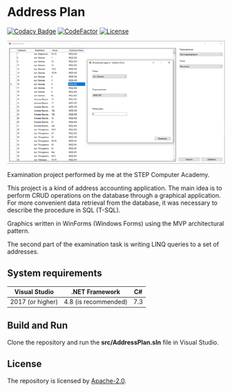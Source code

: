 # Address Plan

[//]: # (Badges)

[![Codacy Badge](https://api.codacy.com/project/badge/Grade/57265e99afa048e89f4a990cc2b779fa)](https://www.codacy.com/manual/liannoi/exam-adonet?utm_source=github.com&amp;utm_medium=referral&amp;utm_content=liannoi/exam-adonet&amp;utm_campaign=Badge_Grade)
[![CodeFactor](https://www.codefactor.io/repository/github/liannoi/exam-adonet/badge)](https://www.codefactor.io/repository/github/liannoi/exam-adonet)
[![License](https://img.shields.io/badge/License-Apache%202.0-blue.svg)](https://github.com/liannoi/exam-adonet/blob/master/LICENSE)

[//]: # (Snapshot of the program)

![](https://github.com/liannoi/exam-adonet/blob/master/snapshot.png)

[//]: # (Short description)

Examination project performed by me at the STEP Computer Academy.

This project is a kind of address accounting application. The main idea is to
perform CRUD operations on the database through a graphical application. For
more convenient data retrieval from the database, it was necessary to describe
the procedure in SQL (T-SQL).

Graphics written in WinForms (Windows Forms) using the MVP architectural
pattern.

The second part of the examination task is writing LINQ queries to a set of
addresses.

[//]: # (Paragraphs)

## System requirements

| Visual Studio    | .NET Framework         | C#  |
|------------------|------------------------|-----|
| 2017 (or higher) | 4.8 (is recommended)   | 7.3 |

## Build and Run

Сlone the repository and run the **src/AddressPlan.sln** file in Visual Studio.

## License

The repository is licensed by [Apache-2.0](https://github.com/liannoi/exam-adonet/blob/master/LICENSE).
